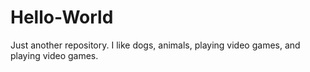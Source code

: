 # Hello-World
Just another repository.
I like dogs, animals, playing video games, and playing video games.
